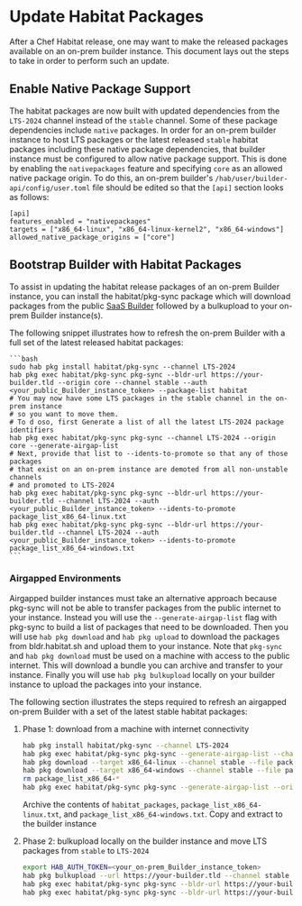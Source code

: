 # Update Habitat Packages

After a Chef Habitat release, one may want to make the released packages available on an on-prem builder instance. This document lays out the steps to take in order to perform such an update.

## Enable Native Package Support

The habitat packages are now built with updated dependencies from the `LTS-2024` channel instead of the `stable` channel. Some of these package dependencies include `native` packages. In order for an on-prem builder instance to host LTS packages or the latest released `stable` habitat packages including these native package dependencies, that builder instance must be configured to allow native package support. This is done by enabling the `nativepackages` feature and specifying `core` as an allowed native package origin. To do this, an on-prem builder's `/hab/user/builder-api/config/user.toml` file should be edited so that the `[api]` section looks as follows:

```
[api]
features_enabled = "nativepackages"
targets = ["x86_64-linux", "x86_64-linux-kernel2", "x86_64-windows"]
allowed_native_package_origins = ["core"]
```

## Bootstrap Builder with Habitat Packages

To assist in updating the habitat release packages of an on-prem Builder instance, you can install the habitat/pkg-sync package which will download packages from the public [SaaS Builder](https://bldr.habitat.sh) followed by a bulkupload to your on-prem Builder instance(s).

The following snippet illustrates how to refresh the on-prem Builder with a full set of the latest released habitat packages:

    ```bash
    sudo hab pkg install habitat/pkg-sync --channel LTS-2024
    hab pkg exec habitat/pkg-sync pkg-sync --bldr-url https://your-builder.tld --origin core --channel stable --auth <your_public_Builder_instance_token> --package-list habitat
    # You may now have some LTS packages in the stable channel in the on-prem instance
    # so you want to move them.
    # To d oso, first Generate a list of all the latest LTS-2024 package identifiers
    hab pkg exec habitat/pkg-sync pkg-sync --channel LTS-2024 --origin core --generate-airgap-list
    # Next, provide that list to --idents-to-promote so that any of those packages
    # that exist on an on-prem instance are demoted from all non-unstable channels
    # and promoted to LTS-2024
    hab pkg exec habitat/pkg-sync pkg-sync --bldr-url https://your-builder.tld --channel LTS-2024 --auth <your_public_Builder_instance_token> --idents-to-promote package_list_x86_64-linux.txt
    hab pkg exec habitat/pkg-sync pkg-sync --bldr-url https://your-builder.tld --channel LTS-2024 --auth <your_public_Builder_instance_token> --idents-to-promote package_list_x86_64-windows.txt
    ```

### Airgapped Environments

Airgapped builder instances must take an alternative approach because pkg-sync will not be able to transfer packages from the public internet to your instance. Instead you will use the `--generate-airgap-list` flag with pkg-sync to build a list of packages that need to be downloaded. Then you will use `hab pkg download` and `hab pkg upload` to download the packages from bldr.habitat.sh and upload them to your instance. Note that `pkg-sync` and `hab pkg download` must be used on a machine with access to the public internet. This will download a bundle you can archive and transfer to your instance. Finally you will use `hab pkg bulkupload` locally on your builder instance to upload the packages into your instance.

The following section illustrates the steps required to refresh an airgapped on-prem Builder with a set of the latest stable habitat packages:

1. Phase 1: download from a machine with internet connectivity

    ```bash
    hab pkg install habitat/pkg-sync --channel LTS-2024
    hab pkg exec habitat/pkg-sync pkg-sync --generate-airgap-list --channel stable --package-list habitat
    hab pkg download --target x86_64-linux --channel stable --file package_list_x86_64-linux.txt --download-directory habitat_packages
    hab pkg download --target x86_64-windows --channel stable --file package_list_x86_64-windows.txt --download-directory habitat_packages
    rm package_list_x86_64-*
    hab pkg exec habitat/pkg-sync pkg-sync --generate-airgap-list --origin core --channel LTS-2024
    ```

    Archive the contents of `habitat_packages`, `package_list_x86_64-linux.txt`, and `package_list_x86_64-windows.txt`. Copy and extract to the builder instance

1. Phase 2: bulkupload locally on the builder instance and move LTS packages from `stable` to `LTS-2024`

    ```bash
    export HAB_AUTH_TOKEN=<your_on-prem_Builder_instance_token>
    hab pkg bulkupload --url https://your-builder.tld --channel stable --auto-create-origins habitat_packages/
    hab pkg exec habitat/pkg-sync pkg-sync --bldr-url https://your-builder.tld --channel LTS-2024 --auth <your_public_Builder_instance_token> --idents-to-promote package_list_x86_64-linux.txt
    hab pkg exec habitat/pkg-sync pkg-sync --bldr-url https://your-builder.tld --channel LTS-2024 --auth <your_public_Builder_instance_token> --idents-to-promote package_list_x86_64-windows.txt
    ```
